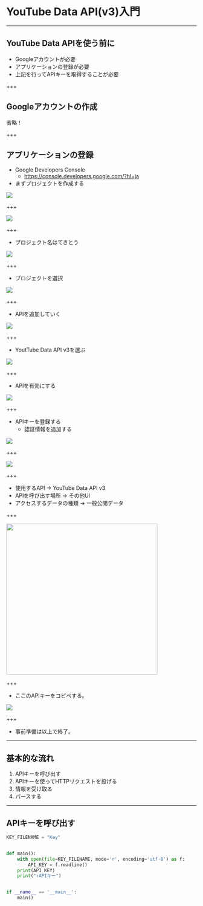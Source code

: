 # YouTube Data API(v3)入門

---

## YouTube Data APIを使う前に

- Googleアカウントが必要
- アプリケーションの登録が必要
- 上記を行ってAPIキーを取得することが必要

+++

## Googleアカウントの作成

省略！

+++

## アプリケーションの登録

- ﻿Google Developers Console
  - https://console.developers.google.com/?hl=ja
- まずプロジェクトを作成する
  
![](gpimage/003.PNG)

+++

![](gpimage/004.PNG)

+++

- プロジェクト名はてきとう

![](gpimage/005.PNG)

+++

- プロジェクトを選択

![](gpimage/006.PNG)

+++

- APIを追加していく

![](gpimage/001.PNG)

+++

- YoutTube Data API v3を選ぶ

![](gpimage/002.PNG)

+++

- APIを有効にする

![](gpimage/007.PNG)

+++

- APIキーを登録する
  - 認証情報を追加する

![](gpimage/008.PNG)

+++

![](gpimage/009.PNG)

+++

- 使用するAPI -> YouTube Data API v3
- APIを呼び出す場所 -> その他UI
- アクセスするデータの種類 -> 一般公開データ

+++

<img src="gpimage/010.PNG" height="400" />

+++

- ここのAPIキーをコピペする。

![](gpimage/011.PNG)

+++

- 事前準備は以上で終了。

---

## 基本的な流れ

1. APIキーを呼び出す
1. APIキーを使ってHTTPリクエストを投げる
1. 情報を受け取る
1. パースする

---

## APIキーを呼び出す

```python
KEY_FILENAME = "Key"


def main():
    with open(file=KEY_FILENAME, mode='r', encoding='utf-8') as f:
        API_KEY = f.readline()
    print(API_KEY)
    print("↑APIキー")


if __name__ == '__main__':
    main()
```

